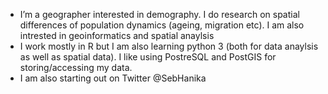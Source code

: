 - I’m a geographer interested in demography. I do research on spatial differences of population dynamics (ageing, migration etc). 
  I am also intrested in geoinformatics and spatial anaylsis
- I work mostly in R but I am also learning python 3 (both for data anaylsis as well as spatial data). 
  I like using PostreSQL and PostGIS for storing/accessing my data.
- I am also starting out on Twitter @SebHanika
